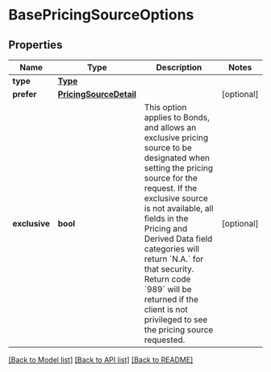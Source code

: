 # BasePricingSourceOptions

## Properties
Name | Type | Description | Notes
------------ | ------------- | ------------- | -------------
**type** | [**Type**](Type.md) |  | 
**prefer** | [**PricingSourceDetail**](PricingSourceDetail.md) |  | [optional] 
**exclusive** | **bool** | This option applies to Bonds, and allows an exclusive pricing source to be designated when setting the pricing source for the request. If the exclusive source is not available, all fields in the Pricing and Derived Data field categories will return &#x60;N.A.&#x60; for that security. Return code &#x60;989&#x60; will be returned if the client is not privileged to see the pricing source requested. | [optional] 

[[Back to Model list]](../README.md#documentation-for-models) [[Back to API list]](../README.md#documentation-for-api-endpoints) [[Back to README]](../README.md)

